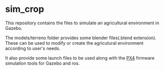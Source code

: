 # sim_crop

This repository contains the files to simulate an agricultural environment in Gazebo.

The models/terreno folder provides some blender files(.blend extension). These can be used to modify or create the agricutural environment according to user's needs.

It also provide some launch files to be used along with the [PX4](http://px4.io) firmware simulation tools for Gazebo and ros.
